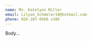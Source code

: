 ```yaml
---
name: Ms. Katelynn Miller
email: Lilyan_Schmeler10@hotmail.com
phone: 826-287-0560 x106
---
```

Body... 
